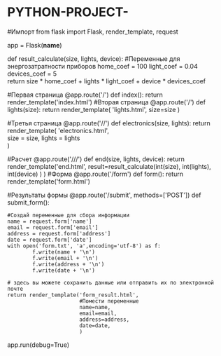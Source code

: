 # PYTHON-PROJECT-

#Импорт
from flask import Flask, render_template, request


app = Flask(__name__)

def result_calculate(size, lights, device):
    #Переменные для энергозатратности приборов
    home_coef = 100
    light_coef = 0.04
    devices_coef = 5   
    return size * home_coef + lights * light_coef + device * devices_coef 

#Первая страница
@app.route('/')
def index():
    return render_template('index.html')
#Вторая страница
@app.route('/<size>')
def lights(size):
    return render_template(
                            'lights.html', 
                            size=size
                           )

#Третья страница
@app.route('/<size>/<lights>')
def electronics(size, lights):
    return render_template(
                            'electronics.html',                           
                            size = size, 
                            lights = lights                           
                           )

#Расчет
@app.route('/<size>/<lights>/<device>')
def end(size, lights, device):
    return render_template('end.html', 
                            result=result_calculate(int(size),
                                                    int(lights), 
                                                    int(device)
                                                    )
                        )
#Форма
@app.route('/form')
def form():
    return render_template('form.html')

#Результаты формы
@app.route('/submit', methods=['POST'])
def submit_form():
    
                     

    #Создай переменные для сбора информации
    name = request.form['name']
    email = request.form['email']
    address = request.form['address']
    date = request.form['date']
    with open('form.txt', 'a',encoding='utf-8') as f:
            f.write(name + '\n')
            f.write(email + '\n')
            f.write(address + '\n')
            f.write(date + '\n')

    # здесь вы можете сохранить данные или отправить их по электронной почте
    return render_template('form_result.html', 
                           #Помести переменные
                           name=name,
                           email=email,
                           address=address,
                           date=date,
                           )

app.run(debug=True)
